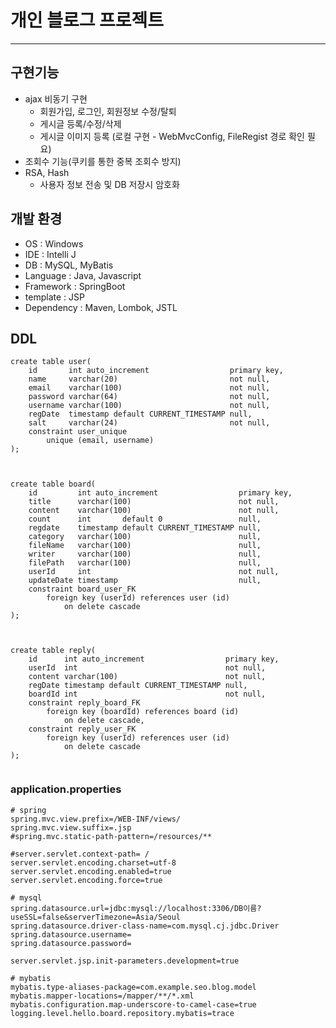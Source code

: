 # 개인 블로그 프로젝트

---

## 구현기능
- ajax 비동기 구현
  - 회원가입, 로그인, 회원정보 수정/탈퇴 
  - 게시글 등록/수정/삭제 
  - 게시글 이미지 등록 (로컬 구현 - WebMvcConfig, FileRegist 경로 확인 필요)
- 조회수 기능(쿠키를 통한 중복 조회수 방지)
- RSA, Hash
  - 사용자 정보 전송 및 DB 저장시 암호화

## 개발 환경
- OS : Windows
- IDE : Intelli J
- DB : MySQL, MyBatis
- Language : Java, Javascript
- Framework : SpringBoot
- template : JSP
- Dependency : Maven, Lombok, JSTL

## DDL
```angular2html
create table user(
    id       int auto_increment                  primary key,
    name     varchar(20)                         not null,
    email    varchar(100)                        not null,
    password varchar(64)                         not null,
    username varchar(100)                        not null,
    regDate  timestamp default CURRENT_TIMESTAMP null,
    salt     varchar(24)                         not null,
    constraint user_unique
        unique (email, username)
);



```
```angular2html
create table board(
    id         int auto_increment                  primary key,
    title      varchar(100)                        not null,
    content    varchar(100)                        not null,
    count      int       default 0                 null,
    regdate    timestamp default CURRENT_TIMESTAMP null,
    category   varchar(100)                        null,
    fileName   varchar(100)                        null,
    writer     varchar(100)                        null,
    filePath   varchar(100)                        null,
    userId     int                                 not null,
    updateDate timestamp                           null,
    constraint board_user_FK
        foreign key (userId) references user (id)
            on delete cascade
);



```
```angular2html
create table reply(
    id      int auto_increment                  primary key,
    userId  int                                 not null,
    content varchar(100)                        not null,
    regDate timestamp default CURRENT_TIMESTAMP null,
    boardId int                                 not null,
    constraint reply_board_FK
        foreign key (boardId) references board (id)
            on delete cascade,
    constraint reply_user_FK
        foreign key (userId) references user (id)
            on delete cascade
);


```

### application.properties
```angular2html
# spring
spring.mvc.view.prefix=/WEB-INF/views/
spring.mvc.view.suffix=.jsp
#spring.mvc.static-path-pattern=/resources/**

#server.servlet.context-path= /
server.servlet.encoding.charset=utf-8
server.servlet.encoding.enabled=true
server.servlet.encoding.force=true

# mysql
spring.datasource.url=jdbc:mysql://localhost:3306/DB이름?useSSL=false&serverTimezone=Asia/Seoul
spring.datasource.driver-class-name=com.mysql.cj.jdbc.Driver
spring.datasource.username=
spring.datasource.password=

server.servlet.jsp.init-parameters.development=true

# mybatis
mybatis.type-aliases-package=com.example.seo.blog.model
mybatis.mapper-locations=/mapper/**/*.xml
mybatis.configuration.map-underscore-to-camel-case=true
logging.level.hello.board.repository.mybatis=trace
```

